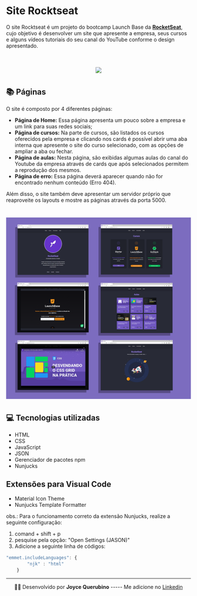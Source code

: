 # Site Rocktseat

O site Rocktseat é um projeto do bootcamp Launch Base da **[RocketSeat](https://rocketseat.com.br/)**, cujo objetivo é desenvolver um site que apresente a empresa, seus cursos e alguns vídeos tutoriais do seu canal do YouTube conforme o design apresentado. 

 <h1 align = center>
    <img src="public/site.gif">
</h1>

## 📚 Páginas
O site é composto por 4 diferentes páginas: 
  - **Página de Home:** Essa página apresenta um pouco sobre a empresa e um link para suas redes sociais;
  - **Página de cursos:** Na parte de cursos, são listados os cursos oferecidos pela empresa e clicando nos cards é possível abrir uma aba interna que apresente o site do curso selecionado, com as opções de ampliar a aba ou fechar.  
  - **Página de aulas:** Nesta página, são exibidas algumas aulas do canal do Youtube da empresa através de cards que após selecionados permitem a reprodução dos mesmos. 
  - **Página de erro:** Essa página deverá aparecer quando não for encontrado nenhum conteúdo (Erro 404). 

Além disso, o site também deve apresentar um servidor próprio que reaproveite os layouts e mostre as páginas através da porta 5000.

 <h1 align = center>
    <img src="public/imagem.png">
</h1>

  ## 💻 Tecnologias utilizadas
  - HTML
  - CSS
  - JavaScript
  - JSON
  - Gerenciador de pacotes npm
  - Nunjucks

 ## Extensões para Visual Code
 - Material Icon Theme
 - Nunjucks Template Formatter

obs.: Para o funcionamento correto da extensão Nunjucks, realize a seguinte configuração: 

1.  comand + shift + p
2. pesquise pela opção: "Open Settings (JASON)"
3. Adicione a seguinte linha de códigos:

```js
"emmet.includeLanguages": {
        "njk" : "html"
    }
```
---

<p align= center>
🐱‍👤 Desenvolvido por <strong>Joyce Querubino</strong>   -----   Me adicione no <a href="https://www.linkedin.com/in/joyce-querubino/"target="_blank">Linkedin</a>
</p>
